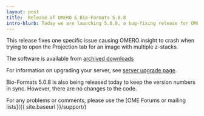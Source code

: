 ```yaml
---
layout: post
title:  Release of OMERO & Bio-Formats 5.0.8
intro-blurb: Today we are launching 5.0.8, a bug-fixing release for OMERO.
---
```


This release fixes one specific issue causing OMERO.insight to crash when trying to open the Projection tab for an image with multiple z-stacks.

The software is available from [archived downloads](https://downloads.openmicroscopy.org/omero/5.0.8/)

For information on upgrading your server, see [server upgrade page](https://docs.openmicroscopy.org/latest/omero5.0/sysadmins/server-upgrade.html).

Bio-Formats 5.0.8 is also being released today to keep the version numbers in sync. However, there are no changes to the code.

For any problems or comments, please use the [OME Forums or mailing lists]({{ site.baseurl }}/support/)
